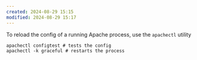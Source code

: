 ```yaml
---
created: 2024-08-29 15:15
modified: 2024-08-29 15:17
---
```


To reload the config of a running Apache process, use the `apachectl` utility
```shell
apachectl configtest # tests the config
apachectl -k graceful # restarts the process
```